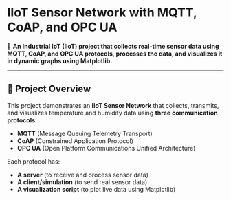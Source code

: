 # IIoT Sensor Network with MQTT, CoAP, and OPC UA

🚀 **An Industrial IoT (IIoT) project that collects real-time sensor data using MQTT, CoAP, and OPC UA protocols, processes the data, and visualizes it in dynamic graphs using Matplotlib.**

---

## 📌 **Project Overview**
This project demonstrates an **IIoT Sensor Network** that collects, transmits, and visualizes temperature and humidity data using **three communication protocols**:

- **MQTT** (Message Queuing Telemetry Transport)
- **CoAP** (Constrained Application Protocol)
- **OPC UA** (Open Platform Communications Unified Architecture)

Each protocol has:
- **A server** (to receive and process sensor data)
- **A client/simulation** (to send real sensor data)
- **A visualization script** (to plot live data using Matplotlib)

